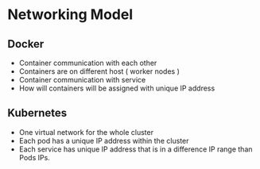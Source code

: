 # Networking Model

## Docker

* Container communication with each other
* Containers are on different host ( worker nodes )
* Container communication with service
* How will containers will be assigned with unique IP address

## Kubernetes

* One virtual network for the whole cluster
* Each pod has a unique IP address within the cluster
* Each service has unique IP address that is in a difference IP range than Pods IPs.

